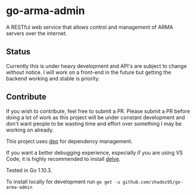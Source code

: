# go-arma-admin

A RESTful web service that allows control and management of ARMA servers over the internet.

## Status

Currently this is under heavy development and API's are subject to change without notice. I will work on a front-end in the future but getting the backend working and stable is priority.

## Contribute

If you wish to contribute, feel free to submit a PR. Please submit a PR before doing a lot of work as this project will be under constant development and don't want people to be wasting time and effort over something I may be working on already.

This project uses [dep](https://github.com/golang/dep) for dependency management.

If you want a better debugging experience, especially if you are using VS Code, it is highly recommended to install [delve](https://github.com/derekparker/delve).

Tested in Go 1.10.3.

To install locally for development run `go get -u github.com/shadez95/go-arma-admin`
